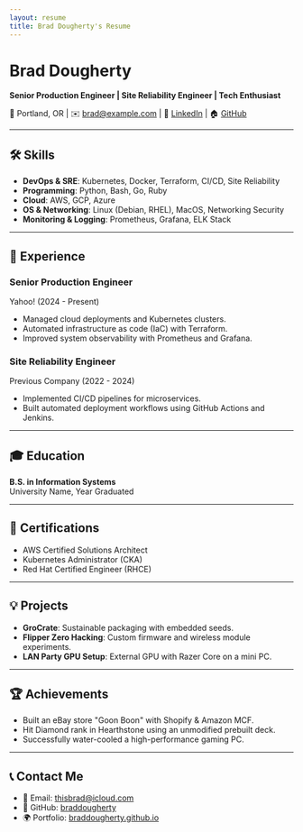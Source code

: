 ```yaml
---
layout: resume
title: Brad Dougherty's Resume
---
```

# Brad Dougherty
**Senior Production Engineer | Site Reliability Engineer | Tech Enthusiast**

📍 Portland, OR | ✉️ brad@example.com | 🔗 [LinkedIn](https://www.linkedin.com/in/yourprofile) | 🏠 [GitHub](https://github.com/potable-anarchy/)

---

## 🛠️ Skills
- **DevOps & SRE**: Kubernetes, Docker, Terraform, CI/CD, Site Reliability
- **Programming**: Python, Bash, Go, Ruby
- **Cloud**: AWS, GCP, Azure
- **OS & Networking**: Linux (Debian, RHEL), MacOS, Networking Security
- **Monitoring & Logging**: Prometheus, Grafana, ELK Stack

---

## 💼 Experience

### **Senior Production Engineer**  
Yahoo! (2024 - Present)  
- Managed cloud deployments and Kubernetes clusters.
- Automated infrastructure as code (IaC) with Terraform.
- Improved system observability with Prometheus and Grafana.

### **Site Reliability Engineer**  
Previous Company (2022 - 2024)  
- Implemented CI/CD pipelines for microservices.
- Built automated deployment workflows using GitHub Actions and Jenkins.

---

## 🎓 Education
**B.S. in Information Systems**  
University Name, Year Graduated  

---

## 📜 Certifications
- AWS Certified Solutions Architect
- Kubernetes Administrator (CKA)
- Red Hat Certified Engineer (RHCE)

---

## 💡 Projects
- **GroCrate**: Sustainable packaging with embedded seeds.
- **Flipper Zero Hacking**: Custom firmware and wireless module experiments.
- **LAN Party GPU Setup**: External GPU with Razer Core on a mini PC.

---

## 🏆 Achievements
- Built an eBay store "Goon Boon" with Shopify & Amazon MCF.
- Hit Diamond rank in Hearthstone using an unmodified prebuilt deck.
- Successfully water-cooled a high-performance gaming PC.

---

## 📞 Contact Me
- 📧 Email: thisbrad@icloud.com
- 🔗 GitHub: [braddougherty](https://github.com/braddougherty)
- 🌍 Portfolio: [braddougherty.github.io](https://braddougherty.github.io)
